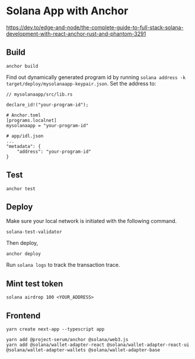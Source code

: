 # Solana App with Anchor
https://dev.to/edge-and-node/the-complete-guide-to-full-stack-solana-development-with-react-anchor-rust-and-phantom-3291

## Build
```
anchor build
```
Find out dynamically generated program id by running `solana address -k target/deploy/mysolanaapp-keypair.json`.
Set the address to:
```
// mysolanaapp/src/lib.rs

declare_id!("your-program-id");
```

```
# Anchor.toml
[programs.localnet]
mysolanaapp = "your-program-id"
```
```
# app/idl.json
...
"metadata": {
    "address": "your-program-id"
}
```
## Test
```
anchor test
```

## Deploy
Make sure your local network is initiated with the following command.
```
solana-test-validator
```
Then deploy,
```
anchor deploy
```
Run `solana logs` to track the transaction trace.

## Mint test token
```
solana airdrop 100 <YOUR_ADDRESS>
```

## Frontend
```
yarn create next-app --typescript app
```
```
yarn add @project-serum/anchor @solana/web3.js
yarn add @solana/wallet-adapter-react @solana/wallet-adapter-react-ui @solana/wallet-adapter-wallets @solana/wallet-adapter-base
```